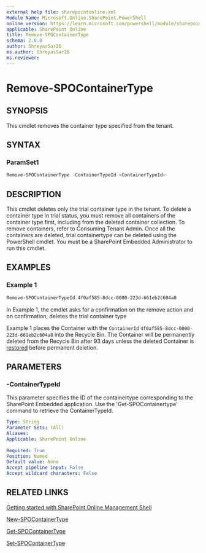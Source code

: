 ```yaml
---
external help file: sharepointonline.xml
Module Name: Microsoft.Online.SharePoint.PowerShell
online version: https://learn.microsoft.com/powershell/module/sharepoint-online/remove-spocontainertype
applicable: SharePoint Online
title: Remove-SPOContainerType
schema: 2.0.0
author: ShreyasSar26
ms.author: ShreyasSar26
ms.reviewer:
---
```

 
# Remove-SPOContainerType
 
## SYNOPSIS
This cmdlet removes the container type specified from the tenant.
 
## SYNTAX
 
### ParamSet1
 
```powershell
Remove-SPOContainerType -ContainerTypeId <ContainerTypeId>
```
 
## DESCRIPTION
 
This cmdlet deletes only the trial container type in the tenant. To delete a container type in trial status, you must remove all containers of the container type first, including from the deleted container collection. To remove containers, refer to Consuming Tenant Admin. Once all the containers are deleted, trial containertype can be deleted using the PowerShell cmdlet.
You must be a SharePoint Embedded Administrator to run this cmdlet.
 
## EXAMPLES
 
### Example 1
 
```powershell
Remove-SPOContainerTypeId 4f0af585-8dcc-0000-223d-661eb2c604a8
```
In Example 1, the cmdlet asks for a confirmation on the remove action and on confirmation, deletes the trial container type

Example 1 places the Container with the `ContainerId` `4f0af585-8dcc-0000-223d-661eb2c604a8` into the Recycle Bin. The Container will be permanently deleted from the Recycle Bin after 93 days unless the deleted Container is [restored](./Restore-SPODeletedContainer.md) before permanent deletion.
 
## PARAMETERS
 
### -ContainerTypeId
 
This parameter specifies the ID of the containertype corresponding to the SharePoint Embedded application. Use the 'Get-SPOContainertype' command to retrieve the ContainerTypeId.
 
```yaml
Type: String
Parameter Sets: (All)
Aliases:
Applicable: SharePoint Online
 
Required: True
Position: Named
Default value: None
Accept pipeline input: False
Accept wildcard characters: False
```
 ## RELATED LINKS

[Getting started with SharePoint Online Management Shell](/powershell/sharepoint/sharepoint-online/connect-sharepoint-online?view=sharepoint-ps)

[New-SPOContainerType](https://learn.microsoft.com/powershell/module/sharepoint-online/new-spocontainertype)

[Get-SPOContainerType](https://learn.microsoft.com/powershell/module/sharepoint-online/get-spocontainertype)

[Set-SPOContainerType](https://learn.microsoft.com/powershell/module/sharepoint-online/set-spocontainertype)
